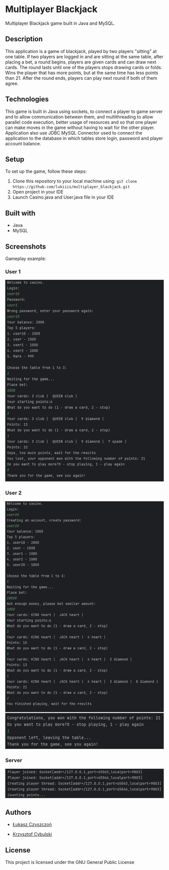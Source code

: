 # Multiplayer Blackjack

Multiplayer Blackjack game built in Java and MySQL.

## Description

This application is a game of blackjack, played by two players "sitting" at one table. If two players are logged in and are sitting at the same table, after placing a bet, a round begins, players are given cards and can draw next cards. The round lasts until one of the players stops drawing cards or folds. Wins the player that has more points, but at the same time has less points than 21. After the round ends, players can play next round if both of them agree.

## Technologies

This game is built in Java using sockets, to connect a player to game server and to allow communication between them, and multithreading to allow parallel code execution, better usage of resources and so that one player can make moves in the game without having to wait for the other player.
Application also use JDBC MySQL Connector used to connect the application to the database in which tables store login, password and player account balance.

## Setup

To set up the game, follow these steps:

1. Clone this repository to your local machine using: `git clone https://github.com/lukiiis/multiplayer_blackjack.git`
2. Open project in your IDE
3. Launch Casino.java and User.java file in your IDE

## Built with

* Java
* MySQL

## Screenshots

Gameplay example:

### User 1

![alt text](img/user1.png)

### User 2

![alt text](img/user2.png)
![alt text](img/user2_2.png)

### Server

![alt text](img/server.png)

## Authors

- [Łukasz Czyszczoń](https://github.com/lukiiis)

- [Krzysztof Cybulski](https://github.com/zysio)

## License

This project is licensed under the GNU General Public License

